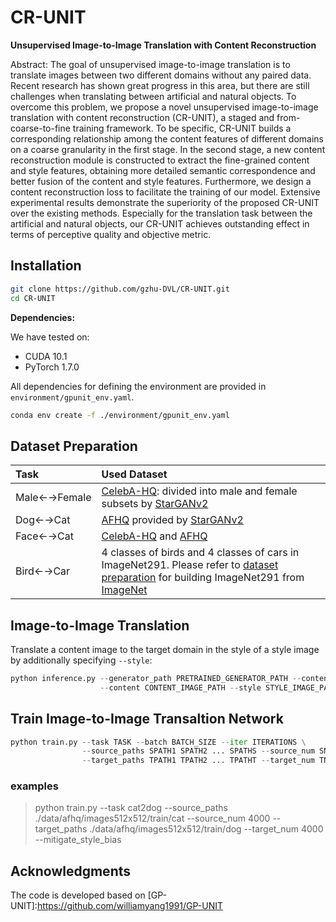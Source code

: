 # CR-UNIT

**Unsupervised Image-to-Image Translation with Content Reconstruction**<br>

Abstract: The goal of unsupervised image-to-image translation is to translate images between two different domains without any paired data. Recent research has shown great progress in this area, but there are still challenges when translating between artificial and natural objects. To overcome this problem, we propose a novel unsupervised image-to-image translation with content reconstruction (CR-UNIT), a staged and from-coarse-to-fine training framework. To be specific, CR-UNIT builds a corresponding relationship among the content features of different domains on a coarse granularity in the first stage. In the second stage, a new content reconstruction module is constructed to extract the fine-grained content and style features, obtaining more detailed semantic correspondence and better fusion of the content and style features. Furthermore, we design a content reconstruction loss to facilitate the training of our model. Extensive experimental results demonstrate the superiority of the proposed CR-UNIT over the existing methods. Especially for the translation task between the artificial and natural objects, our CR-UNIT achieves outstanding effect in terms of perceptive quality and objective metric.

## Installation
```bash
git clone https://github.com/gzhu-DVL/CR-UNIT.git
cd CR-UNIT
```
**Dependencies:**

We have tested on:
- CUDA 10.1
- PyTorch 1.7.0

All dependencies for defining the environment are provided in `environment/gpunit_env.yaml`.
```bash
conda env create -f ./environment/gpunit_env.yaml
```

## Dataset Preparation
| Task | Used Dataset | 
| :--- | :--- | 
| Male←→Female | [CelebA-HQ](https://github.com/clovaai/stargan-v2#datasets-and-pre-trained-networks): divided into male and female subsets by [StarGANv2](https://github.com/clovaai/stargan-v2#datasets-and-pre-trained-networks) |
| Dog←→Cat| [AFHQ](https://github.com/clovaai/stargan-v2#datasets-and-pre-trained-networks) provided by [StarGANv2](https://github.com/clovaai/stargan-v2#datasets-and-pre-trained-networks) |
| Face←→Cat| [CelebA-HQ](https://github.com/switchablenorms/CelebAMask-HQ) and [AFHQ](https://github.com/clovaai/stargan-v2#datasets-and-pre-trained-networks) |
| Bird←→Car | 4 classes of birds and 4 classes of cars in ImageNet291. Please refer to [dataset preparation](./data_preparation#2-imagenet291) for building ImageNet291 from [ImageNet](https://image-net.org/download.php) |


## Image-to-Image Translation
Translate a content image to the target domain in the style of a style image by additionally specifying `--style`:
```python
python inference.py --generator_path PRETRAINED_GENERATOR_PATH --content_encoder_path PRETRAINED_ENCODER_PATH \ 
                    --content CONTENT_IMAGE_PATH --style STYLE_IMAGE_PATH --device DEVICE
```

## Train Image-to-Image Transaltion Network
```python
python train.py --task TASK --batch BATCH_SIZE --iter ITERATIONS \
                --source_paths SPATH1 SPATH2 ... SPATHS --source_num SNUM1 SNUM2 ... SNUMS \
                --target_paths TPATH1 TPATH2 ... TPATHT --target_num TNUM1 TNUM2 ... TNUMT
```
### examples
> python train.py --task cat2dog --source_paths ./data/afhq/images512x512/train/cat --source_num 4000 --target_paths ./data/afhq/images512x512/train/dog --target_num 4000 --mitigate_style_bias

                                                            
                              
## Acknowledgments

The code is developed based on [GP-UNIT]:https://github.com/williamyang1991/GP-UNIT
